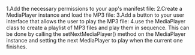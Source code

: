 1.Add the necessary permissions to your app's manifest file:
2.Create a MediaPlayer instance and load the MP3 file:
3.Add a button to your user interface that allows the user to play the MP3 file:
4.use the MediaPlayer class to create a playlist of MP3 files and play them in sequence.
This can be done by calling the setNextMediaPlayer() method on the MediaPlayer instance and setting the next MediaPlayer to play when the current one finishes.



